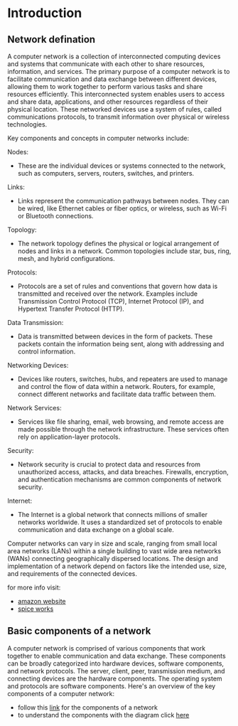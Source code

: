 # Introduction

## Network defination

A computer network is a collection of interconnected computing devices and systems that communicate with each other to share resources, information, and services. The primary purpose of a computer network is to facilitate communication and data exchange between different devices, allowing them to work together to perform various tasks and share resources efficiently. This interconnected system enables users to access and share data, applications, and other resources regardless of their physical location. These networked devices use a system of rules, called communications protocols, to transmit information over physical or wireless technologies.

Key components and concepts in computer networks include:

Nodes:

- These are the individual devices or systems connected to the network, such as computers, servers, routers, switches, and printers.

Links:

- Links represent the communication pathways between nodes. They can be wired, like Ethernet cables or fiber optics, or wireless, such as Wi-Fi or Bluetooth connections.

Topology:

- The network topology defines the physical or logical arrangement of nodes and links in a network. Common topologies include star, bus, ring, mesh, and hybrid configurations.

Protocols:

- Protocols are a set of rules and conventions that govern how data is transmitted and received over the network. Examples include Transmission Control Protocol (TCP), Internet Protocol (IP), and Hypertext Transfer Protocol (HTTP).

Data Transmission:

- Data is transmitted between devices in the form of packets. These packets contain the information being sent, along with addressing and control information.

Networking Devices:

- Devices like routers, switches, hubs, and repeaters are used to manage and control the flow of data within a network. Routers, for example, connect different networks and facilitate data traffic between them.

Network Services:

- Services like file sharing, email, web browsing, and remote access are made possible through the network infrastructure. These services often rely on application-layer protocols.

Security:

- Network security is crucial to protect data and resources from unauthorized access, attacks, and data breaches. Firewalls, encryption, and authentication mechanisms are common components of network security.

Internet:

- The Internet is a global network that connects millions of smaller networks worldwide. It uses a standardized set of protocols to enable communication and data exchange on a global scale.

Computer networks can vary in size and scale, ranging from small local area networks (LANs) within a single building to vast wide area networks (WANs) connecting geographically dispersed locations. The design and implementation of a network depend on factors like the intended use, size, and requirements of the connected devices.

for more info visit:

- [amazon website](https://aws.amazon.com/what-is/computer-networking/)
- [spice works](https://www.spiceworks.com/tech/networking/articles/what-is-a-computer-network/)

## Basic components of a network

A computer network is comprised of various components that work together to enable communication and data exchange. These components can be broadly categorized into hardware devices, software components, and network protocols. The server, client, peer, transmission medium, and connecting devices are the hardware components. The operating system and protocols are software components. Here's an overview of the key components of a computer network:

- follow this [link](https://www.prepbytes.com/blog/computer-network/components-of-computer-network/) for the components of a network
- to understand the components with the diagram click [here](https://www.knowcomputing.com/computer-network-components-and-their-functions/)

